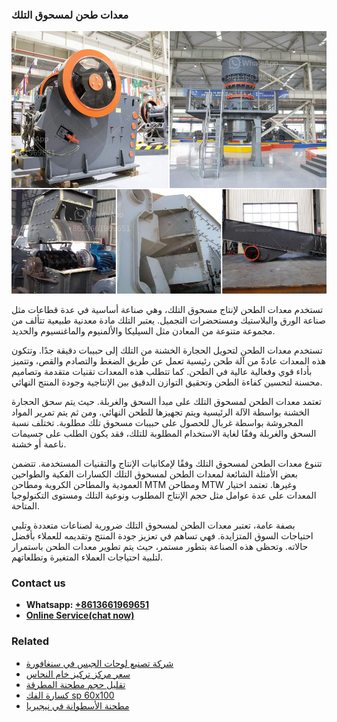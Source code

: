 <h3>معدات طحن لمسحوق التلك</h3><img src='1701854248.jpg' alt=''><p>تستخدم معدات الطحن لإنتاج مسحوق التلك، وهي صناعة أساسية في عدة قطاعات مثل صناعة الورق والبلاستيك ومستحضرات التجميل. يعتبر التلك مادة معدنية طبيعية تتألف من مجموعة متنوعة من المعادن مثل السيليكا والألمنيوم والماغنسيوم والحديد.</p><p>تستخدم معدات الطحن لتحويل الحجارة الخشنة من التلك إلى حبيبات دقيقة جدًا. وتتكون هذه المعدات عادةً من آلة طحن رئيسية تعمل عن طريق الضغط والتصادم والقص، وتتميز بأداء قوي وفعالية عالية في الطحن. كما تتطلب هذه المعدات تقنيات متقدمة وتصاميم محسنة لتحسين كفاءة الطحن وتحقيق التوازن الدقيق بين الإنتاجية وجودة المنتج النهائي.</p><p>تعتمد معدات الطحن لمسحوق التلك على مبدأ السحق والغربلة. حيث يتم سحق الحجارة الخشنة بواسطة الآلة الرئيسية ويتم تجهيزها للطحن النهائي. ومن ثم يتم تمرير المواد المجروشة بواسطة غربال للحصول على حبيبات مسحوق تلك مطلوبة. تختلف نسبة السحق والغربلة وفقًا لغاية الاستخدام المطلوبة للتلك، فقد يكون الطلب على جسيمات ناعمة أو خشنة.</p><p>تتنوع معدات الطحن لمسحوق التلك وفقًا لإمكانيات الإنتاج والتقنيات المستخدمة. تتضمن بعض الأمثلة الشائعة لمعدات الطحن لمسحوق التلك الكسارات الفكية والطواحين العمودية والمطاحن الكروية ومطاحن MTM ومطاحن MTW وغيرها. تعتمد اختيار المعدات على عدة عوامل مثل حجم الإنتاج المطلوب ونوعية التلك ومستوى التكنولوجيا المتاحة.</p><p>بصفة عامة، تعتبر معدات الطحن لمسحوق التلك ضرورية لصناعات متعددة وتلبي احتياجات السوق المتزايدة. فهي تساهم في تعزيز جودة المنتج وتقديمه للعملاء بأفضل حالاته. وتحظى هذه الصناعة بتطور مستمر، حيث يتم تطوير معدات الطحن باستمرار لتلبية احتياجات العملاء المتغيرة وتطلعاتهم.</p><h3>Contact us</h3><ul><li><strong>Whatsapp:&nbsp;<a href="https://wa.me/8613661969651">+8613661969651</a></strong></li><li><a href="https://swt.shibang-china.com/?git&amp;zhl&amp;معدات طحن لمسحوق التلك"><strong>Online Service(chat now)</strong></a></li></ul><h3>Related</h3><ul><li><a href='شركة تصنيع لوحات الجبس في سنغافورة.md'>شركة تصنيع لوحات الجبس في سنغافورة</a></li><li><a href='سعر مركز تركيز خام النحاس.md'>سعر مركز تركيز خام النحاس</a></li><li><a href='تقليل حجم مطحنة المطرقة.md'>تقليل حجم مطحنة المطرقة</a></li><li><a href='كسارة الفك sp 60x100.md'>كسارة الفك sp 60x100</a></li><li><a href='مطحنة الأسطوانة في نيجيريا.md'>مطحنة الأسطوانة في نيجيريا</a></li></ul>